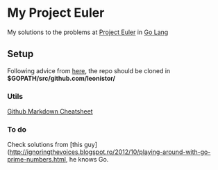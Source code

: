 # My Project Euler

My solutions to the problems at [Project Euler](http://projecteuler.net/) in [Go Lang](http://golang.org/)

## Setup

Following advice from [here](http://stackoverflow.com/a/10142340), the repo should be cloned in **$GOPATH/src/github.com/leonistor/**

### Utils

[Github Markdown Cheatsheet](https://github.com/adam-p/markdown-here/wiki/Markdown-Cheatsheet)

### To do

Check solutions from [this guy](http://ignoringthevoices.blogspot.ro/2012/10/playing-around-with-go-prime-numbers.html, he knows Go.